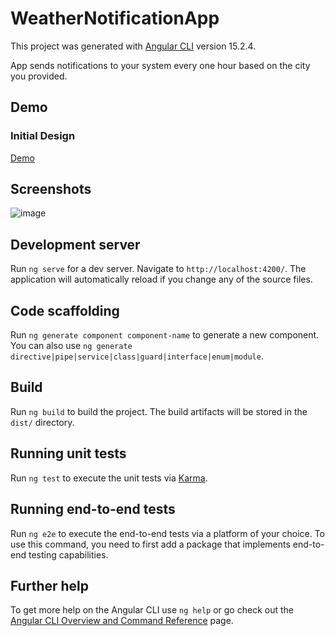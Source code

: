 # WeatherNotificationApp

This project was generated with [Angular CLI](https://github.com/angular/angular-cli) version 15.2.4.

App sends notifications to your system every one hour based on the city you provided. 

## Demo
### Initial Design
[Demo](https://weather-notification-app.vercel.app/)

## Screenshots
![image](https://github.com/shailendrabhargava93/weather-notification-app/assets/27663889/dae43d66-732c-4eeb-a751-efe95ba9727d)


## Development server

Run `ng serve` for a dev server. Navigate to `http://localhost:4200/`. The application will automatically reload if you change any of the source files.

## Code scaffolding

Run `ng generate component component-name` to generate a new component. You can also use `ng generate directive|pipe|service|class|guard|interface|enum|module`.

## Build

Run `ng build` to build the project. The build artifacts will be stored in the `dist/` directory.

## Running unit tests

Run `ng test` to execute the unit tests via [Karma](https://karma-runner.github.io).

## Running end-to-end tests

Run `ng e2e` to execute the end-to-end tests via a platform of your choice. To use this command, you need to first add a package that implements end-to-end testing capabilities.

## Further help

To get more help on the Angular CLI use `ng help` or go check out the [Angular CLI Overview and Command Reference](https://angular.io/cli) page.
